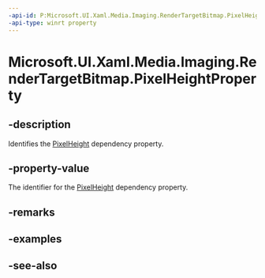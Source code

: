 ```yaml
---
-api-id: P:Microsoft.UI.Xaml.Media.Imaging.RenderTargetBitmap.PixelHeightProperty
-api-type: winrt property
---
```


<!-- Property syntax
public Windows.UI.Xaml.DependencyProperty PixelHeightProperty { get; }
-->

# Microsoft.UI.Xaml.Media.Imaging.RenderTargetBitmap.PixelHeightProperty

## -description
Identifies the [PixelHeight](rendertargetbitmap_pixelheight.md) dependency property.

## -property-value
The identifier for the [PixelHeight](rendertargetbitmap_pixelheight.md) dependency property.

## -remarks

## -examples

## -see-also
